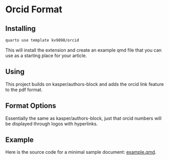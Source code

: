 # Orcid Format

## Installing

```bash
quarto use template kv9898/orcid
```

This will install the extension and create an example qmd file that you can use as a starting place for your article.

## Using

This project builds on kasper/authors-block and adds the orcid link feature to the pdf format.

## Format Options

Essentially the same as kasper/authors-block, just that orcid numbers will be displayed through logos with hyperlinks.

## Example

Here is the source code for a minimal sample document: [example.qmd](example.qmd).

